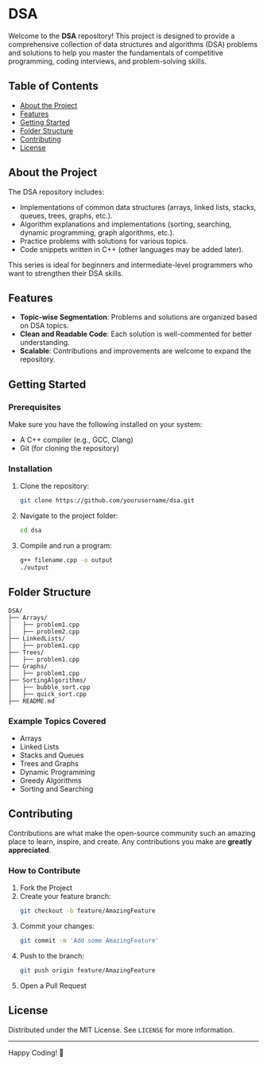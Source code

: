 # DSA

Welcome to the **DSA** repository! This project is designed to provide a comprehensive collection of data structures and algorithms (DSA) problems and solutions to help you master the fundamentals of competitive programming, coding interviews, and problem-solving skills.

## Table of Contents

- [About the Project](#about-the-project)
- [Features](#features)
- [Getting Started](#getting-started)
- [Folder Structure](#folder-structure)
- [Contributing](#contributing)
- [License](#license)

## About the Project

The DSA repository includes:
- Implementations of common data structures (arrays, linked lists, stacks, queues, trees, graphs, etc.).
- Algorithm explanations and implementations (sorting, searching, dynamic programming, graph algorithms, etc.).
- Practice problems with solutions for various topics.
- Code snippets written in C++ (other languages may be added later).

This series is ideal for beginners and intermediate-level programmers who want to strengthen their DSA skills.

## Features

- **Topic-wise Segmentation**: Problems and solutions are organized based on DSA topics.
- **Clean and Readable Code**: Each solution is well-commented for better understanding.
- **Scalable**: Contributions and improvements are welcome to expand the repository.

## Getting Started

### Prerequisites

Make sure you have the following installed on your system:
- A C++ compiler (e.g., GCC, Clang)
- Git (for cloning the repository)

### Installation

1. Clone the repository:
   ```bash
   git clone https://github.com/yourusername/dsa.git
   ```

2. Navigate to the project folder:
   ```bash
   cd dsa
   ```

3. Compile and run a program:
   ```bash
   g++ filename.cpp -o output
   ./output
   ```

## Folder Structure

```
DSA/
├── Arrays/
│   ├── problem1.cpp
│   ├── problem2.cpp
├── LinkedLists/
│   ├── problem1.cpp
├── Trees/
│   ├── problem1.cpp
├── Graphs/
│   ├── problem1.cpp
├── SortingAlgorithms/
│   ├── bubble_sort.cpp
│   ├── quick_sort.cpp
├── README.md
```

### Example Topics Covered
- Arrays
- Linked Lists
- Stacks and Queues
- Trees and Graphs
- Dynamic Programming
- Greedy Algorithms
- Sorting and Searching

## Contributing

Contributions are what make the open-source community such an amazing place to learn, inspire, and create. Any contributions you make are **greatly appreciated**.

### How to Contribute

1. Fork the Project
2. Create your feature branch:
   ```bash
   git checkout -b feature/AmazingFeature
   ```
3. Commit your changes:
   ```bash
   git commit -m 'Add some AmazingFeature'
   ```
4. Push to the branch:
   ```bash
   git push origin feature/AmazingFeature
   ```
5. Open a Pull Request

## License

Distributed under the MIT License. See `LICENSE` for more information.

---

Happy Coding! 🎉
